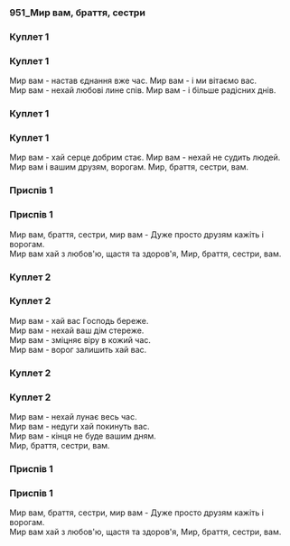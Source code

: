 ### 951_Мир вам, браття, сестри
### Куплет 1

### Куплет 1
Мир вам - настав єднання вже час. Мир вам - і ми вітаємо вас. <br/>Мир вам - нехай любові лине спів. Мир вам - і більше радісних днів.
### Куплет 1

### Куплет 1
Мир вам - хай серце добрим стає. Мир вам - нехай не судить людей.<br/>Мир вам і вашим друзям, ворогам. Мир, браття, сестри, вам.
### Приспів 1

### Приспів 1
Мир вам, браття, сестри, мир вам - Дуже просто друзям кажіть і ворогам. <br/>Мир вам хай з любов'ю, щастя та здоров'я, Мир, браття, сестри, вам.
### Куплет 2

### Куплет 2
Мир вам - хай вас Господь береже. <br/>Мир вам - нехай ваш дім стереже. <br/>Мир вам - зміцняє віру в кожий час.<br/>Мир вам - ворог залишить хай вас.
### Куплет 2

### Куплет 2
Мир вам - нехай лунає весь час. <br/>Мир вам - недуги хай покинуть  вас.<br/>Мир вам - кінця не буде вашим дням. <br/>Мир, браття, сестри, вам.
### Приспів 1

### Приспів 1
Мир вам, браття, сестри, мир вам - Дуже просто друзям кажіть і ворогам. <br/>Мир вам хай з любов'ю, щастя та здоров'я, Мир, браття, сестри, вам.
